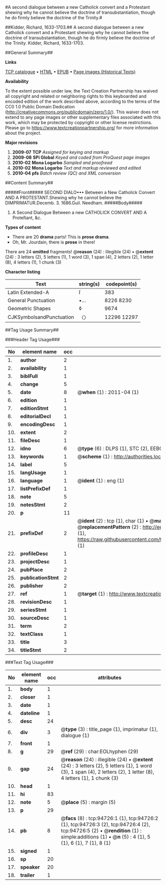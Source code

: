 #A second dialogue between a new Catholick convert and a Protestant shewing why he cannot believe the doctrine of transubstantiation, though he do firmly believe the doctrine of the Trinity.#

##Kidder, Richard, 1633-1703.##
A second dialogue between a new Catholick convert and a Protestant shewing why he cannot believe the doctrine of transubstantiation, though he do firmly believe the doctrine of the Trinity.
Kidder, Richard, 1633-1703.

##General Summary##

**Links**

[TCP catalogue](http://www.ota.ox.ac.uk/tcp/)  • 
[HTML](http://tei.it.ox.ac.uk/tcp/Texts-HTML/free/A47/A47336.html)  • 
[EPUB](http://tei.it.ox.ac.uk/tcp/Texts-EPUB/free/A47/A47336.epub) • 
[Page images (Historical Texts)](https://historicaltexts.jisc.ac.uk/eebo-12865118e)

**Availability**

To the extent possible under law, the Text Creation Partnership has waived all copyright and related or neighboring rights to this keyboarded and encoded edition of the work described above, according to the terms of the CC0 1.0 Public Domain Dedication (http://creativecommons.org/publicdomain/zero/1.0/). This waiver does not extend to any page images or other supplementary files associated with this work, which may be protected by copyright or other license restrictions. Please go to https://www.textcreationpartnership.org/ for more information about the project.

**Major revisions**

1. __2009-07__ __TCP__ *Assigned for keying and markup*
1. __2009-08__ __SPi Global__ *Keyed and coded from ProQuest page images*
1. __2010-02__ __Mona Logarbo__ *Sampled and proofread*
1. __2010-02__ __Mona Logarbo__ *Text and markup reviewed and edited*
1. __2010-04__ __pfs__ *Batch review (QC) and XML conversion*

##Content Summary##

#####Front#####
SECOND DIALO••• Between a New Catholick Convert AND A PROTESTANT.Shewing why he cannot believe the DIMPRIMATUR.Decemb. 3. 1686.Guil. Needham.
#####Body#####

1. A Second Dialogue Between a new CATHOLICK CONVERT AND A Proteſtant, &c.

**Types of content**

  * There are 20 **drama** parts! This is **prose drama**.
  * Oh, Mr. Jourdain, there is **prose** in there!

There are 24 **omitted** fragments! 
 @__reason__ (24) : illegible (24)  •  @__extent__ (24) : 3 letters (2), 5 letters (1), 1 word (3), 1 span (4), 2 letters (2), 1 letter (8), 4 letters (1), 1 chunk (3)

**Character listing**


|Text|string(s)|codepoint(s)|
|---|---|---|
|Latin Extended-A|ſ|383|
|General Punctuation|•…|8226 8230|
|Geometric Shapes|◊|9674|
|CJKSymbolsandPunctuation|〈〉|12296 12297|

##Tag Usage Summary##

###Header Tag Usage###

|No|element name|occ|attributes|
|---|---|---|---|
|1.|__author__|2||
|2.|__availability__|1||
|3.|__biblFull__|1||
|4.|__change__|5||
|5.|__date__|8| @__when__ (1) : 2011-04 (1)|
|6.|__edition__|1||
|7.|__editionStmt__|1||
|8.|__editorialDecl__|1||
|9.|__encodingDesc__|1||
|10.|__extent__|2||
|11.|__fileDesc__|1||
|12.|__idno__|6| @__type__ (6) : DLPS (1), STC (2), EEBO-CITATION (1), OCLC (1), VID (1)|
|13.|__keywords__|1| @__scheme__ (1) : http://authorities.loc.gov/ (1)|
|14.|__label__|5||
|15.|__langUsage__|1||
|16.|__language__|1| @__ident__ (1) : eng (1)|
|17.|__listPrefixDef__|1||
|18.|__note__|5||
|19.|__notesStmt__|2||
|20.|__p__|11||
|21.|__prefixDef__|2| @__ident__ (2) : tcp (1), char (1)  •  @__matchPattern__ (2) : ([0-9\-]+):([0-9IVX]+) (1), (.+) (1)  •  @__replacementPattern__ (2) : http://eebo.chadwyck.com/downloadtiff?vid=$1&page=$2 (1), https://raw.githubusercontent.com/textcreationpartnership/Texts/master/tcpchars.xml#$1 (1)|
|22.|__profileDesc__|1||
|23.|__projectDesc__|1||
|24.|__pubPlace__|2||
|25.|__publicationStmt__|2||
|26.|__publisher__|2||
|27.|__ref__|1| @__target__ (1) : http://www.textcreationpartnership.org/docs/. (1)|
|28.|__revisionDesc__|1||
|29.|__seriesStmt__|1||
|30.|__sourceDesc__|1||
|31.|__term__|2||
|32.|__textClass__|1||
|33.|__title__|3||
|34.|__titleStmt__|2||


###Text Tag Usage###

|No|element name|occ|attributes|
|---|---|---|---|
|1.|__body__|1||
|2.|__closer__|1||
|3.|__date__|1||
|4.|__dateline__|1||
|5.|__desc__|24||
|6.|__div__|3| @__type__ (3) : title_page (1), imprimatur (1), dialogue (1)|
|7.|__front__|1||
|8.|__g__|29| @__ref__ (29) : char:EOLhyphen (29)|
|9.|__gap__|24| @__reason__ (24) : illegible (24)  •  @__extent__ (24) : 3 letters (2), 5 letters (1), 1 word (3), 1 span (4), 2 letters (2), 1 letter (8), 4 letters (1), 1 chunk (3)|
|10.|__head__|1||
|11.|__hi__|83||
|12.|__note__|5| @__place__ (5) : margin (5)|
|13.|__p__|29||
|14.|__pb__|8| @__facs__ (8) : tcp:94726:1 (1), tcp:94726:2 (1), tcp:94726:3 (2), tcp:94726:4 (2), tcp:94726:5 (2)  •  @__rendition__ (1) : simple:additions (1)  •  @__n__ (5) : 4 (1), 5 (1), 6 (1), 7 (1), 8 (1)|
|15.|__signed__|1||
|16.|__sp__|20||
|17.|__speaker__|20||
|18.|__trailer__|1||
